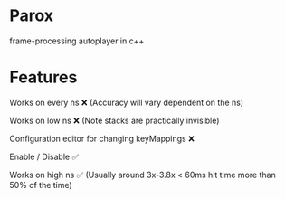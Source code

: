 # Parox
frame-processing autoplayer in c++

# Features
Works on every ns ❌ (Accuracy will vary dependent on the ns)

Works on low ns ❌ (Note stacks are practically invisible)

Configuration editor for changing keyMappings ❌

Enable / Disable ✅

Works on high ns ✅ (Usually around 3x-3.8x < 60ms hit time more than 50% of the time)

